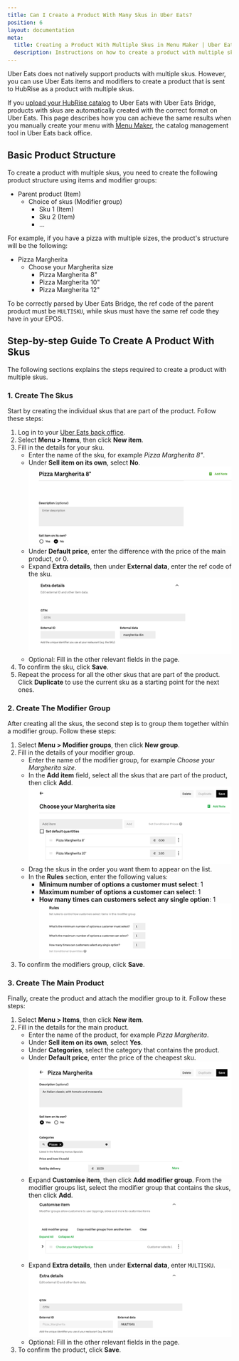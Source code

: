 ```yaml
---
title: Can I Create a Product With Many Skus in Uber Eats?
position: 6
layout: documentation
meta:
  title: Creating a Product With Multiple Skus in Menu Maker | Uber Eats FAQs | HubRise
  description: Instructions on how to create a product with multiple skus in Menu Maker, the catalog management tool in Uber Eats back office.
---
```


Uber Eats does not natively support products with multiple skus.
However, you can use Uber Eats items and modifiers to create a product that is sent to HubRise as a product with multiple skus.

If you [upload your HubRise catalog](/apps/uber-eats/pulling-menu) to Uber Eats with Uber Eats Bridge, products with skus are automatically created with the correct format on Uber Eats.
This page describes how you can achieve the same results when you manually create your menu with [Menu Maker](https://merchants.ubereats.com/us/en/technology/simplify-operations/menu-management/), the catalog management tool in Uber Eats back office. 


## Basic Product Structure

To create a product with multiple skus, you need to create the following product structure using items and modifier groups:
- Parent product (Item)
  - Choice of skus (Modifier group)
    - Sku 1 (Item)
    - Sku 2 (Item)
    - ...

For example, if you have a pizza with multiple sizes, the product's structure will be the following:
- Pizza Margherita
  - Choose your Margherita size
    - Pizza Margherita 8"
    - Pizza Margherita 10"
    - Pizza Margherita 12"

To be correctly parsed by Uber Eats Bridge, the ref code of the parent product must be `MULTISKU`, while skus must have the same ref code they have in your EPOS.


## Step-by-step Guide To Create A Product With Skus

The following sections explains the steps required to create a product with multiple skus.

### 1. Create The Skus

Start by creating the individual skus that are part of the product.
Follow these steps:

1. Log in to your [Uber Eats back office](https://restaurant.uber.com/).
1. Select **Menu > Items**, then click **New item**.
1. Fill in the details for your sku.
   - Enter the name of the sku, for example *Pizza Margherita 8"*.
   - Under **Sell item on its own**, select **No**.
     ![Sku name and sell item on its own choice](../../images/012-en-product-name-menu-maker.png)
   - Under **Default price**, enter the difference with the price of the main product, or 0.
   - Expand **Extra details**, then under **External data**, enter the ref code of the sku.
     ![Ref code under extra details](../../images/013-en-extra-details-menu-maker.png)
   - Optional: Fill in the other relevant fields in the page.
1. To confirm the sku, click **Save**.
1. Repeat the process for all the other skus that are part of the product. Click **Duplicate** to use the current sku as a starting point for the next ones.

### 2. Create The Modifier Group

After creating all the skus, the second step is to group them together within a modifier group.
Follow these steps:

1. Select **Menu > Modifier groups**, then click **New group**.
2. Fill in the details of your modifier group.
   - Enter the name of the modifier group, for example *Choose your Margherita size*.
   - In the **Add item** field, select all the skus that are part of the product, then click **Add**.
     ![Modifier group name and skus](../../images/014-en-modifier-group-name-menu-maker.png)
   - Drag the skus in the order you want them to appear on the list.
   - In the **Rules** section, enter the following values:
     - **Minimum number of options a customer must select**: 1
     - **Maximum number of options a customer can select**: 1
     - **How many times can customers select any single option**: 1
     ![Modifier group rules](../../images/015-en-modifier-group-rules-menu-maker.png)
1. To confirm the modifiers group, click **Save**.

### 3. Create The Main Product

Finally, create the product and attach the modifier group to it.
Follow these steps:

1. Select **Menu > Items**, then click **New item**.
1. Fill in the details for the main product.
   - Enter the name of the product, for example *Pizza Margherita*.
   - Under **Sell item on its own**, select **Yes**.
   - Under **Categories**, select the category that contains the product.
   - Under **Default price**, enter the price of the cheapest sku.
     ![Main product name](../../images/016-en-main-product-name-menu-maker.png)
   - Expand **Customise item**, then click **Add modifier group**. From the modifier groups list, select the modifier group that contains the skus, then click **Add**.
     ![Main product customisation](../../images/017-en-main-product-customisation-menu-maker.png)
   - Expand **Extra details**, then under **External data**, enter `MULTISKU`.
     ![Main product details](../../images/018-en-main-product-details-menu-maker.png)
   - Optional: Fill in the other relevant fields in the page.
2. To confirm the product, click **Save**.

